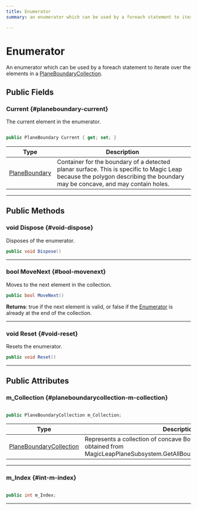 ```yaml
---
title: Enumerator
summary: an enumerator which can be used by a foreach statement to iterate over the elements in a planeboundarycollection. 

---
```


# Enumerator




An enumerator which can be used by a  foreach  statement to iterate over the elements in a [PlaneBoundaryCollection](/versioned_docs/version-14-Jun-2023/unity-api/api/UnityEngine.XR.MagicLeap/PlanesSubsystem/PlaneBoundaryCollection/UnityEngine.XR.MagicLeap.PlanesSubsystem.PlaneBoundaryCollection.md).   





## Public Fields

### Current {#planeboundary-current}

The current element in the enumerator. 

```csharp

public PlaneBoundary Current { get; set; }

```

| Type | Description  | 
|--|--|
| [PlaneBoundary](/versioned_docs/version-14-Jun-2023/unity-api/api/UnityEngine.XR.MagicLeap/PlanesSubsystem/UnityEngine.XR.MagicLeap.PlanesSubsystem.PlaneBoundary.md) | Container for the boundary of a detected planar surface. This is specific to Magic Leap because the polygon describing the boundary may be concave, and may contain holes.  |





-----------

## Public Methods

### void Dispose {#void-dispose}

Disposes of the enumerator. 

```csharp
public void Dispose()
```






-----------

### bool MoveNext {#bool-movenext}

Moves to the next element in the collection. 

```csharp
public bool MoveNext()
```






**Returns**:  true  if the next element is valid, or  false  if the [Enumerator](/versioned_docs/version-14-Jun-2023/unity-api/api/UnityEngine.XR.MagicLeap/PlanesSubsystem/PlaneBoundaryCollection/UnityEngine.XR.MagicLeap.PlanesSubsystem.PlaneBoundaryCollection.Enumerator.md) is already at the end of the collection.



-----------

### void Reset {#void-reset}

Resets the enumerator. 

```csharp
public void Reset()
```






-----------

## Public Attributes

### m_Collection {#planeboundarycollection-m-collection}

```csharp

public PlaneBoundaryCollection m_Collection;

```

| Type | Description  | 
|--|--|
| [PlaneBoundaryCollection](/versioned_docs/version-14-Jun-2023/unity-api/api/UnityEngine.XR.MagicLeap/PlanesSubsystem/PlaneBoundaryCollection/UnityEngine.XR.MagicLeap.PlanesSubsystem.PlaneBoundaryCollection.md) | Represents a collection of concave  BoundedPlane  boundaries obtained from MagicLeapPlaneSubsystem.GetAllBoundariesForPlane(TrackableId).  |





-----------

### m_Index {#int-m-index}

```csharp

public int m_Index;

```






-----------


